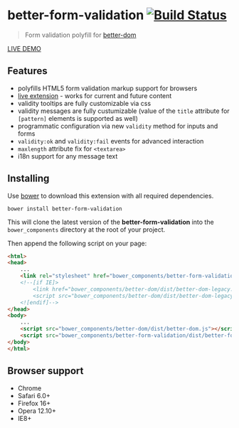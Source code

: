 # better-form-validation [![Build Status](https://api.travis-ci.org/chemerisuk/better-form-validation.png?branch=master)](http://travis-ci.org/chemerisuk/better-form-validation)
> Form validation polyfill for [better-dom](https://github.com/chemerisuk/better-dom)

[LIVE DEMO](http://chemerisuk.github.io/better-form-validation/)

## Features
* polyfills HTML5 form validation markup support for browsers
* [live extension](https://github.com/chemerisuk/better-dom/wiki/Live-extensions) - works for current and future content
* validity tooltips are fully customizable via css
* validity messages are fully custumizable (value of the `title` attribute for `[pattern]` elements is supported as well)
* programmatic configuration via new `validity` method for inputs and forms
* `validity:ok` and `validity:fail` events for advanced interaction
* `maxlength` attribute fix for `<textarea>`
* i18n support for any message text

## Installing
Use [bower](http://bower.io/) to download this extension with all required dependencies.

    bower install better-form-validation

This will clone the latest version of the __better-form-validation__ into the `bower_components` directory at the root of your project.

Then append the following script on your page:

```html
<html>
<head>
    ...
    <link rel="stylesheet" href="bower_components/better-form-validation/dist/better-form-validation.css"/>
    <!--[if IE]>
        <link href="bower_components/better-dom/dist/better-dom-legacy.htc" rel="htc"/>
        <script src="bower_components/better-dom/dist/better-dom-legacy.js"></script>
    <![endif]-->
</head>
<body>
    ...
    <script src="bower_components/better-dom/dist/better-dom.js"></script>
    <script src="bower_components/better-form-validation/dist/better-form-validation.js"></script>
</body>
</html>
```
## Browser support
* Chrome
* Safari 6.0+
* Firefox 16+
* Opera 12.10+
* IE8+